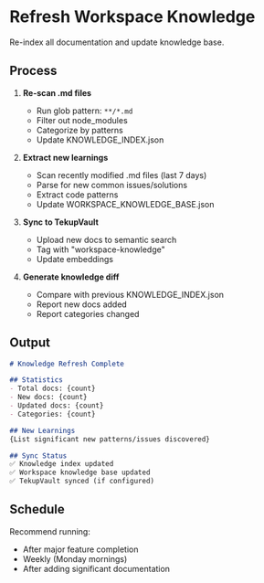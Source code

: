 # Refresh Workspace Knowledge

Re-index all documentation and update knowledge base.

## Process

1. **Re-scan .md files**
   - Run glob pattern: `**/*.md`
   - Filter out node_modules
   - Categorize by patterns
   - Update KNOWLEDGE_INDEX.json

2. **Extract new learnings**
   - Scan recently modified .md files (last 7 days)
   - Parse for new common issues/solutions
   - Extract code patterns
   - Update WORKSPACE_KNOWLEDGE_BASE.json

3. **Sync to TekupVault**
   - Upload new docs to semantic search
   - Tag with "workspace-knowledge"
   - Update embeddings

4. **Generate knowledge diff**
   - Compare with previous KNOWLEDGE_INDEX.json
   - Report new docs added
   - Report categories changed

## Output

```markdown
# Knowledge Refresh Complete

## Statistics
- Total docs: {count}
- New docs: {count}
- Updated docs: {count}
- Categories: {count}

## New Learnings
{List significant new patterns/issues discovered}

## Sync Status
✅ Knowledge index updated
✅ Workspace knowledge base updated  
✅ TekupVault synced (if configured)
```

## Schedule

Recommend running:
- After major feature completion
- Weekly (Monday mornings)
- After adding significant documentation

